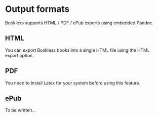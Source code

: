 # Output formats

Bookless supports HTML / PDF / ePub exports using embedded Pandoc.

## HTML

You can export Bookless books into a single HTML file using the HTML export option.

## PDF

You need to install Latex for your system before using this feature.

## ePub

To be written…